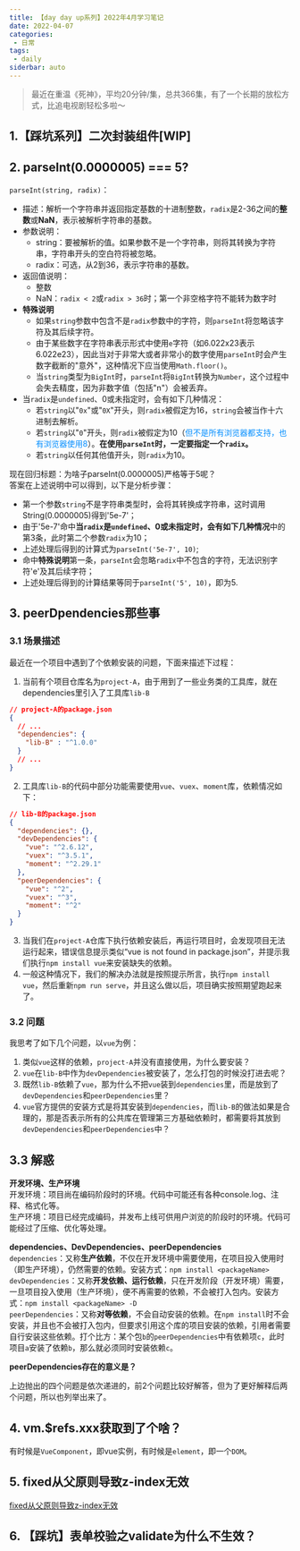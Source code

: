 ```yaml
---
title: 【day day up系列】2022年4月学习笔记
date: 2022-04-07
categories:
 - 日常
tags:
 - daily
siderbar: auto
---
```


> 最近在重温《死神》，平均20分钟/集，总共366集，有了一个长期的放松方式，比追电视剧轻松多啦～

## 1.【踩坑系列】二次封装组件[WIP]

## 2. parseInt(0.0000005) === 5?
`parseInt(string, radix)`：  
- 描述：解析一个字符串并返回指定基数的十进制整数，`radix`是2-36之间的**整数**或**NaN**，表示被解析字符串的基数。
- 参数说明：  
  - string：要被解析的值。如果参数不是一个字符串，则将其转换为字符串，字符串开头的空白符将被忽略。  
  - radix：可选，从2到36，表示字符串的基数。  
- 返回值说明：
  - 整数
  - NaN：`radix < 2`或`radix > 36`时；第一个非空格字符不能转为数字时  
- **特殊说明**  
  - 如果`string`参数中包含不是`radix`参数中的字符，则`parseInt`将忽略该字符及其后续字符。  
  - 由于某些数字在字符串表示形式中使用`e`字符（如6.022x23表示6.022e23），因此当对于非常大或者非常小的数字使用`parseInt`时会产生数字截断的"意外"，这种情况下应当使用`Math.floor()`。
  - 当`string`类型为`BigInt`时，`parseInt`将`BigInt`转换为`Number`，这个过程中会失去精度，因为非数字值（包括"n"）会被丢弃。   
- 当`radix`是`undefined`、0或未指定时，会有如下几种情况：  
  - 若`string`以"`0x`"或"`0X`"开头，则`radix`被假定为16，`string`会被当作十六进制去解析。  
  - 若`string`以"`0`"开头，则`radix`被假定为10（<font color="#008dff">但不是所有浏览器都支持，也有浏览器使用8</font>）。**在使用`parseInt`时，一定要指定一个`radix`。**    
  - 若`string`以任何其他值开头，则`radix`为10。

现在回归标题：为啥子parseInt(0.0000005)严格等于5呢？  
答案在上述说明中可以得到，以下是分析步骤：  
- 第一个参数`string`不是字符串类型时，会将其转换成字符串，这时调用String(0.0000005)得到'5e-7'；
- 由于'5e-7'命中**当`radix`是`undefined`、0或未指定时，会有如下几种情况**中的第3条，此时第二个参数`radix`为10；
- 上述处理后得到的计算式为`parseInt('5e-7', 10)`;  
- 命中**特殊说明**第一条，`parseInt`会忽略`radix`中不包含的字符，无法识别字符'e'及其后续字符；  
- 上述处理后得到的计算结果等同于`parseInt('5', 10)`，即为5.

## 3. peerDpendencies那些事
### 3.1 场景描述
最近在一个项目中遇到了个依赖安装的问题，下面来描述下过程：  
1. 当前有个项目仓库名为`project-A`，由于用到了一些业务类的工具库，就在dependencies里引入了工具库`lib-B`  
```json
// project-A的package.json
{
  // ...
  "dependencies": {
    "lib-B" : "^1.0.0"
  }
  // ...
}
```  
2. 工具库`lib-B`的代码中部分功能需要使用`vue`、`vuex`、`moment`库，依赖情况如下：  
```json
// lib-B的package.json
{
  "dependencies": {},
  "devDependencies": {
    "vue": "^2.6.12",
    "vuex": "^3.5.1",
    "moment": "^2.29.1"
  },
  "peerDependencies": {
    "vue": "^2",
    "vuex": "^3",
    "moment": "^2"
  }
}
```  
3. 当我们在`project-A`仓库下执行依赖安装后，再运行项目时，会发现项目无法运行起来，错误信息提示类似“vue is not found in package.json”，并提示我们执行`npm install vue`来安装缺失的依赖。  
4. 一般这种情况下，我们的解决办法就是按照提示所言，执行`npm install vue`，然后重新`npm run serve`，并且这么做以后，项目确实按照期望跑起来了。

### 3.2 问题
我思考了如下几个问题，以`vue`为例：  
1. 类似`vue`这样的依赖，`project-A`并没有直接使用，为什么要安装？  
2. `vue`在`lib-B`中作为`devDependencies`被安装了，怎么打包的时候没打进去呢？  
3. 既然`lib-B`依赖了`vue`，那为什么不把`vue`装到`dependencies`里，而是放到了`devDependencies`和`peerDependencies`里？  
4. `vue`官方提供的安装方式是将其安装到`dependencies`，而`lib-B`的做法如果是合理的，那是否表示所有的公共库在管理第三方基础依赖时，都需要将其放到`devDependencies`和`peerDependencies`中？

## 3.3 解惑  
**开发环境、生产环境**   
开发环境：项目尚在编码阶段时的环境。代码中可能还有各种console.log、注释、格式化等。  
生产环境：项目已经完成编码，并发布上线可供用户浏览的阶段时的环境。代码可能经过了压缩、优化等处理。  

**dependencies、DevDependencies、peerDependencies**   
`dependencies`：又称**生产依赖**，不仅在开发环境中需要使用，在项目投入使用时（即生产环境），仍然需要的依赖。安装方式：`npm install <packageName>`  
`devDependencies`：又称**开发依赖、运行依赖**，只在开发阶段（开发环境）需要，一旦项目投入使用（生产环境），便不再需要的依赖，不会被打入包内。安装方式：`npm install <packageName> -D`    
`peerDependencies`：又称**对等依赖**，不会自动安装的依赖。在`npm install`时不会安装，并且也不会被打入包内，但要求引用这个库的项目安装的依赖，引用者需要自行安装这些依赖。打个比方：某个包`b`的`peerDependencies`中有依赖项`c`，此时项目`a`安装了依赖`b`，那么就必须同时安装依赖`c`。   

**peerDependencies存在的意义是？**  


上边抛出的四个问题是依次递进的，前2个问题比较好解答，但为了更好解释后两个问题，所以也列举出来了。

## 4. vm.$refs.xxx获取到了个啥？
有时候是`VueComponent`，即vue实例，有时候是`element`，即一个`DOM`。

## 5. fixed从父原则导致z-index无效
[fixed从父原则导致z-index无效](http://obkoro1.com/web_accumulate/codeBlack/fixed%E7%9A%84%E4%BB%8E%E7%88%B6%E5%8E%9F%E5%88%99.html)

## 6. 【踩坑】表单校验之validate为什么不生效？